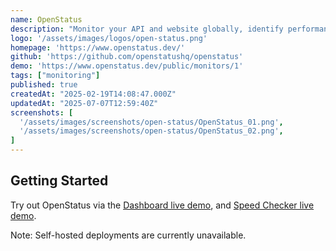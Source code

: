 ```yaml
---
name: OpenStatus
description: "Monitor your API and website globally, identify performance issues, downtime and receive alerts before your users are affected."
logo: '/assets/images/logos/open-status.png'
homepage: 'https://www.openstatus.dev/'
github: 'https://github.com/openstatushq/openstatus'
demo: 'https://www.openstatus.dev/public/monitors/1'
tags: ["monitoring"]
published: true
createdAt: "2025-02-19T14:08:47.000Z"
updatedAt: "2025-07-07T12:59:40Z"
screenshots: [
  '/assets/images/screenshots/open-status/OpenStatus_01.png',
  '/assets/images/screenshots/open-status/OpenStatus_02.png',
]
---
```


## Getting Started

Try out OpenStatus via the [Dashboard live demo](https://www.openstatus.dev/public/monitors/1), and [Speed Checker live demo](https://www.openstatus.dev/play/checker).

Note: Self-hosted deployments are currently unavailable.
